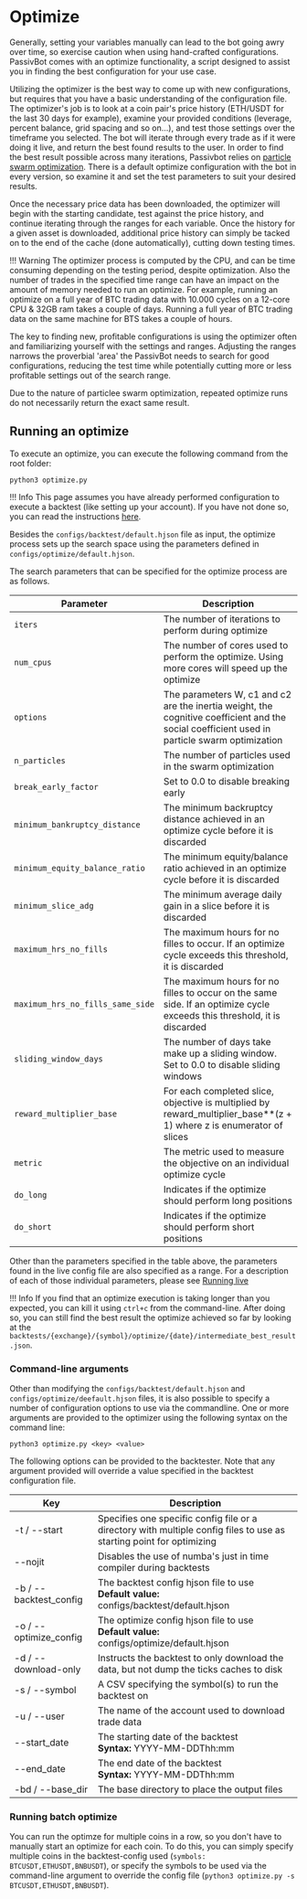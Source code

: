 # Optimize

Generally, setting your variables manually can lead to the bot going awry over time, so exercise caution when
using hand-crafted configurations. PassivBot comes with an optimize functionality, a script designed to assist you in
finding the best configuration for your use case.

Utilizing the optimizer is the best way to come up with new configurations, but requires that you have a
basic understanding of the configuration file. The optimizer's job is to look at a coin pair's price
history (ETH/USDT for the last 30 days for example), examine your provided conditions (leverage, percent balance,
grid spacing and so on...), and test those settings over the timeframe you selected. The bot will iterate
through every trade as if it were doing it live, and return the best found results to the user. In order
to find the best result possible across many iterations, Passivbot relies on [particle swarm optimization](https://en.wikipedia.org/wiki/Particle_swarm_optimization).
There is a default optimize configuration with the bot in every version, so examine it and set the test
parameters to suit your desired results.

Once the necessary price data has been downloaded, the optimizer will begin with the starting candidate, 
test against the price history, and continue iterating through the ranges for each variable. 
Once the history for a given asset is downloaded,
additional price history can simply be tacked on to the end of the cache (done automatically),
cutting down testing times. 

!!! Warning
    The optimizer process is computed by the CPU, and can be time consuming depending on the testing period, 
    despite optimization. Also the number of trades in the specified time range can have an impact on the
    amount of memory needed to run an optimize. For example, running an optimize on a full year of BTC trading data
    with 10.000 cycles on a 12-core CPU & 32GB ram takes a couple of days. Running a full year of BTC trading data on 
    the same machine for BTS takes a couple of hours.

The key to finding new, profitable configurations is using the optimizer often and familiarizing
yourself with the settings and ranges. Adjusting the ranges narrows the proverbial 'area' the
PassivBot needs to search for good configurations, reducing the test time while potentially
cutting more or less profitable settings out of the search range.

Due to the nature of particlee swarm optimization, repeated optimize runs do not necessarily return the exact same result.

## Running an optimize

To execute an optimize, you can execute the following command from the root folder:

```shell
python3 optimize.py
```

!!! Info
    This page assumes you have already performed configuration to execute a backtest (like setting up your account).
    If you have not done so, you can read the instructions [here](backtesting.md).

Besides the `configs/backtest/default.hjson` file as input, the optimize process sets up the search space using
the parameters defined in `configs/optimize/default.hjson`.

The search parameters that can be specified for the optimize process are as follows.

| Parameter     | Description
| ----------    | -----------
| `iters`       | The number of iterations to perform during optimize
| `num_cpus`    | The number of cores used to perform the optimize. Using more cores will speed up the optimize
| `options`     | The parameters W, c1 and c2 are the inertia weight, the cognitive coefficient and the social coefficient used in particle swarm optimization
| `n_particles` | The number of particles used in the swarm optimization
| `break_early_factor` | Set to 0.0 to disable breaking early
| `minimum_bankruptcy_distance` | The minimum backruptcy distance achieved in an optimize cycle before it is discarded
| `minimum_equity_balance_ratio` | The minimum equity/balance ratio achieved in an optimize cycle before it is discarded
| `minimum_slice_adg` | The minimum average daily gain in a slice before it is discarded
| `maximum_hrs_no_fills` | The maximum hours for no filles to occur. If an optimize cycle exceeds this threshold, it is discarded
| `maximum_hrs_no_fills_same_side` | The maximum hours for no filles to occur on the same side. If an optimize cycle exceeds this threshold, it is discarded
| `sliding_window_days` | The number of days take make up a sliding window. Set to 0.0 to disable sliding windows
| `reward_multiplier_base` | For each completed slice, objective is multiplied by reward_multiplier_base**(z + 1) where z is enumerator of slices
| `metric` | The metric used to measure the objective on an individual optimize cycle
| `do_long` | Indicates if the optimize should perform long positions
| `do_short` | Indicates if the optimize should perform short positions

Other than the parameters specified in the table above, the parameters found in the live config file are also specified
as a range. For a description of each of those individual parameters, please see [Running live](live.md) 

!!! Info
    If you find that an optimize execution is taking longer than you expected, you can kill it using `ctrl+c` from the command-line.
    After doing so, you can still find the best result the optimize achieved so far by looking at the `backtests/{exchange}/{symbol}/optimize/{date}/intermediate_best_result.json`.

### Command-line arguments

Other than modifying the `configs/backtest/default.hjson` and `configs/optimize/deefault.hjson` files, it is also possible
to specify a number of configuration options to use via the commandline.
One or more arguments are provided to the optimizer using the following syntax on the command line:

```shell
python3 optimize.py <key> <value>
```

The following options can be provided to the backtester. Note that any argument provided will override a value specified in the backtest configuration file.

| Key | Description
| --- | -----------
| -t / --start | Specifies one specific config file or a directory with multiple config files to use as starting point for optimizing
| --nojit | Disables the use of numba's just in time compiler during backtests
| -b / --backtest_config | The backtest config hjson file to use<br/>**Default value:** configs/backtest/default.hjson
| -o / --optimize_config | The optimize config hjson file to use<br/>**Default value:** configs/optimize/default.hjson
| -d / --download-only | Instructs the backtest to only download the data, but not dump the ticks caches to disk
| -s / --symbol | A CSV specifying the symbol(s) to run the backtest on
| -u / --user | The name of the account used to download trade data
| --start_date | The starting date of the backtest<br/>**Syntax:** YYYY-MM-DDThh:mm
| --end_date | The end date of the backtest<br/>**Syntax:** YYYY-MM-DDThh:mm
| -bd / --base_dir | The base directory to place the output files

### Running batch optimize

You can run the optimze for multiple coins in a row, so you don't have to manually start an optimize for each coin. To do this, you can simply specify multiple coins in the backtest-config used (`symbols: BTCUSDT,ETHUSDT,BNBUSDT`), or specify the symbols to be used via the command-line argument to override the config file (`python3 optimize.py -s BTCUSDT,ETHUSDT,BNBUSDT`).
